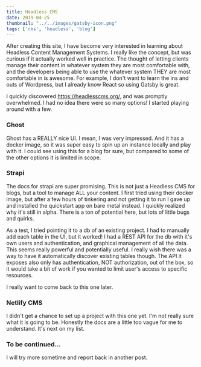 ```yaml
---
title: Headless CMS
date: 2019-04-25
thumbnail: "../../images/gatsby-icon.png"
tags: ['cms', 'headless', 'blog']
---
```


After creating this site, I have become very interested in learning about Headless Content Management Systems. I really like the concept,
but was curious if it actually worked well in practice. The thought of letting clients manage their 
content in whatever system they are most comfortable with, and the developers being able to use the whatever system THEY 
are most comfortable in is awesome. For example, I don't want to learn the ins and outs of Wordpress, but I already know 
React so using Gatsby is great. 

I quickly discovered https://headlesscms.org/, and was promptly overwhelmed. I had no idea there were so many options!  I started playing around with a few. 

### Ghost

Ghost has a REALLY nice UI. I mean, I was very impressed. And it has a docker image, so it was super easy to 
spin up an instance locally and play with it. I could see using this for a blog for sure, but compared to some of the other options
it is limited in scope. 

### Strapi

The docs for strapi are super promising. This is not just a Headless CMS for blogs, but a tool to manage ALL your content. 
I first tried using their docker image, but after a few hours of tinkering and not getting it to run I gave up and installed 
the quickstart app on bare metal instead. I quickly realized why it's still in alpha. There is a ton of potential here, but lots 
of little bugs and quirks. 

As a test, I tried pointing it to a db of an existing project. I had to manually add each table in the UI, but it worked! I
had a REST API for the db with it's own users and authentication, and graphical management of all the data. This seems really powerful and 
potentially useful. I really wish there was a way to have it automatically discover existing tables though. The API it 
exposes also only has authentication, NOT authorization, out of the box, so it would take a bit of work if you wanted to limit
user's access to specific resources. 

I really want to come back to this one later.

### Netlify CMS

I didn't get a chance to set up a project with this one yet. I'm not really sure what it is going to be.
Honestly the docs are a little too vague for me to understand. It's next on my list.
   
### To be continued...

I will try more sometime and report back in another post.
